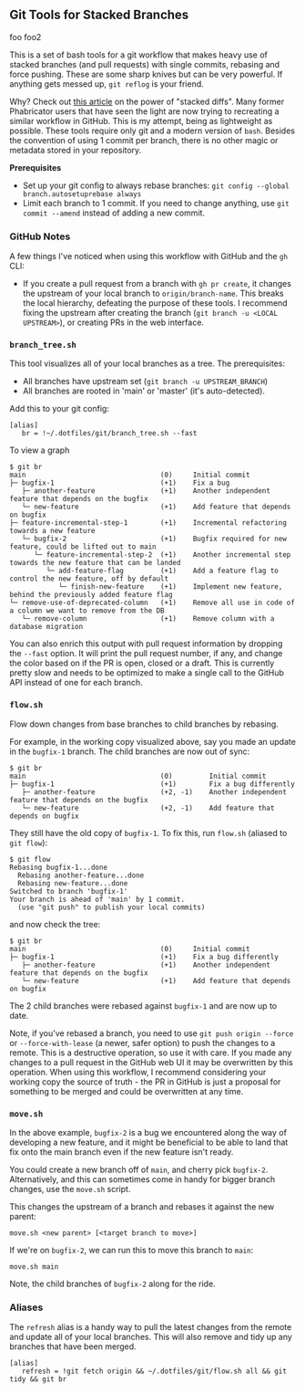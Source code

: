 ## Git Tools for Stacked Branches

foo
foo2

This is a set of bash tools for a git workflow that makes heavy use of stacked
branches (and pull requests) with single commits, rebasing and force pushing.
These are some sharp knives but can be very powerful. If anything gets messed
up, `git reflog` is your friend.

Why? Check out [this
article](https://jg.gg/2018/09/29/stacked-diffs-versus-pull-requests/)
on the power of "stacked diffs". Many former Phabricator users that have seen
the light are now trying to recreating a similar workflow in GitHub. This is my
attempt, being as lightweight as possible. These tools require only git and a
modern version of `bash`. Besides the convention of using 1 commit per branch,
there is no other magic or metadata stored in your repository.

**Prerequisites**

* Set up your git config to always rebase branches: `git config --global branch.autosetuprebase always`
* Limit each branch to 1 commit. If you need to change anything,
  use `git commit --amend` instead of adding a new commit.

### GitHub Notes

A few things I've noticed when using this workflow with GitHub and the `gh` CLI:

* If you create a pull request from a branch with `gh pr create`, it changes the
    upstream of your local branch to `origin/branch-name`. This breaks the local
    hierarchy, defeating the purpose of these tools.  I recommend fixing the
    upstream after creating the branch (`git branch -u <LOCAL UPSTREAM>`), or
    creating PRs in the web interface.

### `branch_tree.sh`

This tool visualizes all of your local branches as a tree. The prerequisites:

* All branches have upstream set (`git branch -u UPSTREAM_BRANCH`)
* All branches are rooted in 'main' or 'master' (it's auto-detected).

Add this to your git config:

```
[alias]
   br = !~/.dotfiles/git/branch_tree.sh --fast
```

To view a graph

```
$ git br
main                                 (0)     Initial commit
├─ bugfix-1                          (+1)    Fix a bug
   ├─ another-feature                (+1)    Another independent feature that depends on the bugfix
   └─ new-feature                    (+1)    Add feature that depends on bugfix
├─ feature-incremental-step-1        (+1)    Incremental refactoring towards a new feature
   └─ bugfix-2                       (+1)    Bugfix required for new feature, could be lifted out to main
      └─ feature-incremental-step-2  (+1)    Another incremental step towards the new feature that can be landed
         └─ add-feature-flag         (+1)    Add a feature flag to control the new feature, off by default
            └─ finish-new-feature    (+1)    Implement new feature, behind the previously added feature flag
└─ remove-use-of-deprecated-column   (+1)    Remove all use in code of a column we want to remove from the DB
   └─ remove-column                  (+1)    Remove column with a database migration
```

You can also enrich this output with pull request information by dropping the
`--fast` option. It will print the pull request number, if any, and change the
color based on if the PR is open, closed or a draft. This is currently pretty
slow and needs to be optimized to make a single call to the GitHub API instead
of one for each branch.

### `flow.sh`

Flow down changes from base branches to child branches by rebasing.

For example, in the working copy visualized above, say you made an update in the
`bugfix-1` branch. The child branches are now out of sync:

```
$ git br
main                                 (0)         Initial commit
├─ bugfix-1                          (+1)        Fix a bug differently
   ├─ another-feature                (+2, -1)    Another independent feature that depends on the bugfix
   └─ new-feature                    (+2, -1)    Add feature that depends on bugfix
```

They still have the old copy of `bugfix-1`. To fix this, run `flow.sh` (aliased
to `git flow`):

```
$ git flow
Rebasing bugfix-1...done
  Rebasing another-feature...done
  Rebasing new-feature...done
Switched to branch 'bugfix-1'
Your branch is ahead of 'main' by 1 commit.
  (use "git push" to publish your local commits)
```

and now check the tree:

```
$ git br
main                                 (0)     Initial commit
├─ bugfix-1                          (+1)    Fix a bug differently
   ├─ another-feature                (+1)    Another independent feature that depends on the bugfix
   └─ new-feature                    (+1)    Add feature that depends on bugfix

```

The 2 child branches were rebased against `bugfix-1` and are now up to date.

Note, if you've rebased a branch, you need to use `git push origin --force` or
`--force-with-lease` (a newer, safer option) to push the changes to a remote.
This is a destructive operation, so use it with care. If you made any changes to
a pull request in the GitHub web UI it may be overwritten by this operation.
When using this workflow, I recommend considering your working copy the source
of truth - the PR in GitHub is just a proposal for something to be merged and
could be overwritten at any time.

### `move.sh`

In the above example, `bugfix-2` is a bug we encountered along the way of
developing a new feature, and it might be beneficial to be able to land that fix
onto the main branch even if the new feature isn't ready.

You could create a new branch off of `main`, and cherry pick `bugfix-2`.
Alternatively, and this can sometimes come in handy for bigger branch changes,
use the `move.sh` script.

This changes the upstream of a branch and rebases it against the new parent:


```
move.sh <new parent> [<target branch to move>]
```

If we're on `bugfix-2`, we can run this to move this branch to `main`:

```
move.sh main
```

Note, the child branches of `bugfix-2` along for the ride.

### Aliases

The `refresh` alias is a handy way to pull the latest changes from the remote
and update all of your local branches. This will also remove and tidy up any
branches that have been merged.

```
[alias]
   refresh = !git fetch origin && ~/.dotfiles/git/flow.sh all && git tidy && git br
```
